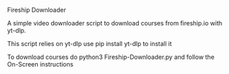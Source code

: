 Fireship Downloader


A simple video downloader script to download courses from fireship.io with yt-dlp.

This script relies on yt-dlp use pip install yt-dlp to install it

To download courses do python3 Fireship-Downloader.py and follow the On-Screen instructions

